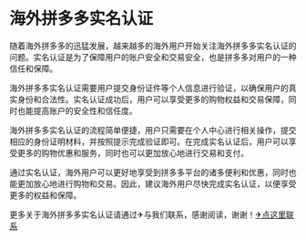 # 海外拼多多实名认证

随着海外拼多多的迅猛发展，越来越多的海外用户开始关注海外拼多多实名认证的问题。实名认证是为了保障用户的账户安全和交易安全，也是拼多多对用户的一种信任和保障。

海外拼多多实名认证需要用户提交身份证件等个人信息进行验证，以确保用户的真实身份和合法性。实名认证成功后，用户可以享受更多的购物权益和交易保障，同时也能提高账户的安全性和信任度。

海外拼多多实名认证的流程简单便捷，用户只需要在个人中心进行相关操作，提交相应的身份证明材料，并按照提示完成验证即可。在完成实名认证后，用户可以享受更多的购物优惠和服务，同时也可以更加放心地进行交易和支付。

通过实名认证，海外用户可以更好地享受到拼多多平台的诸多便利和优惠，同时也能更加放心地进行购物和交易。因此，建议海外用户尽快完成实名认证，以便享受更多的权益和保障。

更多关于海外拼多多实名认证请通过✈与我们联系，感谢阅读，谢谢！[✈点这里联系](https://abc.k02.cc)